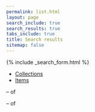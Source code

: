 ```yaml
---
permalink: list.html
layout: page
search_include: true
search_results: true
tabs_include: true
title: Search results
sitemap: false
---
```


{% include _search_form.html %}

<ul class="tabs" data-tab>
  <li class="tab-title active"><a href="#coll">Collections<span id="collcnt"></span></a></li>
  <li class="tab-title"><a href="#item">Items<span id="bndlcnt"></span></a></li>
</ul>
<div class="tabs-content">
  <div class="content active" id="coll">
    <p id="collresultscnt" display="none"><b><span name="start" class="counts"></span></b> &ndash; <b><span name="end"></span></b> of <b><span id="total"></span></b></p>
    <ol id="colllist" class="alt" start="0">
    </ol>
  </div>
  <div class="content" id="item">
    <p id="bndlresultscnt" display="none"><b><span name="start" class="counts"></span></b> &ndash; <b><span name="end"></span></b> of <b><span id="total"></span></b></p>
    <ol id="bndllist" class="alt" start="0">
    </ol>
  </div>
</div>
